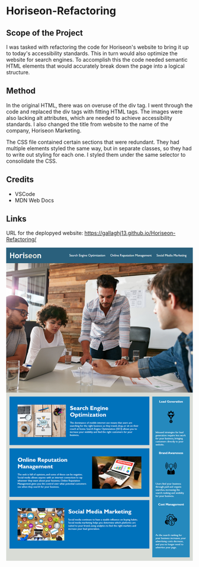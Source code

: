 # Horiseon-Refactoring

## Scope of the Project
I was tasked with refactoring the code for Horiseon's website to bring it up to today's accessibility standards. This in turn would also optimize the website for search engines. To accomplish this the code needed semantic HTML elements that would accurately break down the page into a logical structure.

## Method
In the original HTML, there was on overuse of the div tag. I went through the code and replaced the div tags with fitting HTML tags. The images were also lacking alt attributes, which are needed to achieve accessibility standards. I also changed the title from website to the name of the company, Horiseon Marketing.

The CSS file contained certain sections that were redundant. They had multiple elements styled the same way, but in separate classes, so they had to write out styling for each one. I styled them under the same selector to consolidate the CSS.

## Credits
- VSCode
- MDN Web Docs

## Links
URL for the deplopyed website: https://gallaghj13.github.io/Horiseon-Refactoring/


<img src="./assets/images/01-html-css-git-homework-demo.png">


